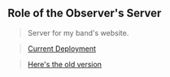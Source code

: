 ## Role of the Observer's Server

> Server for my band's website.

>[Current Deployment](http://rotoband2.bitballoon.com/)

>[Here's the old version](http://rotoband.com)
